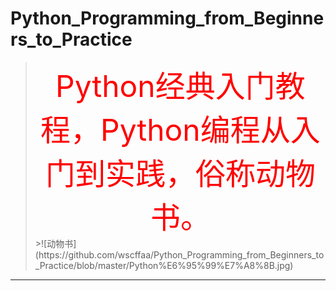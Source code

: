 # Python_Programming_from_Beginners_to_Practice
><center><font color=red size=72>Python经典入门教程，Python编程从入门到实践，俗称动物书。</font></center>
>>![动物书](https://github.com/wscffaa/Python_Programming_from_Beginners_to_Practice/blob/master/Python%E6%95%99%E7%A8%8B.jpg)
***********************************
